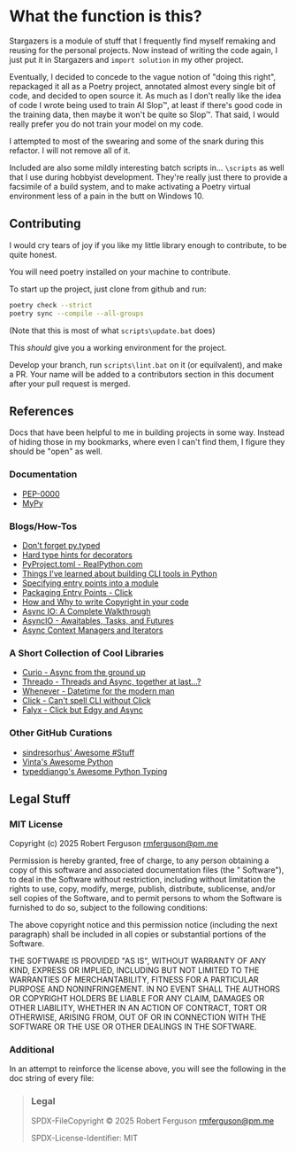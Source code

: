 # What the function is this?

Stargazers is a module of stuff that I frequently find myself remaking and reusing for the personal projects. Now instead of writing the code again, I just put it in Stargazers and `import solution` in my other project.

Eventually, I decided to concede to the vague notion of "doing this right", repackaged it all as a Poetry project, annotated almost every single bit of code, and decided to open source it. As much as I don't really like the idea of code I wrote being used to train AI Slop™, at least if there's good code in the training data, then maybe it won't be quite so Slop™. That said, I would really prefer you do not train your model on my code.

I attempted to most of the swearing and some of the snark during this refactor. I will not remove all of it.

Included are also some mildly interesting batch scripts in... `\scripts` as well that I use during hobbyist development. They're really just there to provide a facsimile of a build system, and to make activating a Poetry virtual environment less of a pain in the butt on Windows 10.

## Contributing

I would cry tears of joy if you like my little library enough to contribute, to be quite honest.

You will need poetry installed on your machine to contribute.

To start up the project, just clone from github and run:

```sh
poetry check --strict
poetry sync --compile --all-groups
```

(Note that this is most of what `scripts\update.bat` does)

This *should* give you a working environment for the project.

Develop your branch, run `scripts\lint.bat` on it (or equilvalent), and make a PR. Your name will be added to a contributors section in this document after your pull request is merged.

## References

Docs that have been helpful to me in building projects in some way. Instead of hiding those in my bookmarks, where even I can't find them, I figure they should be "open" as well.

### Documentation

- [PEP-0000](https://peps.python.org/pep-0000/)
- [MyPy](https://mypy.readthedocs.io/en/stable/running_mypy.html)

### Blogs/How-Tos

- [Don't forget py.typed](https://blog.whtsky.me/tech/2021/dont-forget-py.typed-for-your-typed-python-package/)
- [Hard type hints for decorators](https://blog.whtsky.me/tech/2021/decorator-type-gymnastics-in-python/)
- [PyProject.toml - RealPython.com](https://realpython.com/python-pyproject-toml/)
- [Things I've learned about building CLI tools in Python](https://simonwillison.net/2023/Sep/30/cli-tools-python/)
- [Specifying entry points into a module](https://python-poetry.org/docs/pyproject/#entry-points)
- [Packaging Entry Points - Click](https://click.palletsprojects.com/en/stable/entry-points/)
- [How and Why to write Copyright in your code](https://liferay.dev/blogs/-/blogs/how-and-why-to-properly-write-copyright-statements-in-your-code)
- [Async IO: A Complete Walkthrough](https://realpython.com/async-io-python/)
- [AsyncIO - Awaitables, Tasks, and Futures](https://bbc.github.io/cloudfit-public-docs/asyncio/asyncio-part-2)
- [Async Context Managers and Iterators](https://bbc.github.io/cloudfit-public-docs/asyncio/asyncio-part-3.html)

### A Short Collection of Cool Libraries

- [Curio - Async from the ground up](https://github.com/dabeaz/curio)
- [Threado - Threads and Async, together at last...?](https://github.com/dabeaz/thredo)
- [Whenever - Datetime for the modern man](https://github.com/ariebovenberg/whenever)
- [Click - Can't spell CLI without Click](https://click.palletsprojects.com/en/stable/)
- [Falyx - Click but Edgy and Async](https://pypi.org/project/falyx/)

### Other GitHub Curations

- [sindresorhus' Awesome #Stuff](https://github.com/sindresorhus/awesome)
- [Vinta's Awesome Python](https://github.com/vinta/awesome-python)
- [typeddjango's Awesome Python Typing](https://github.com/typeddjango/awesome-python-typing)

## Legal Stuff

### MIT License

Copyright (c) 2025 Robert Ferguson <rmferguson@pm.me>

Permission is hereby granted, free of charge, to any person obtaining a copy of this software and associated documentation files (the " Software"), to deal in the Software without restriction, including without limitation the rights to use, copy, modify, merge, publish, distribute, sublicense, and/or sell copies of the Software, and to permit persons to whom the Software is furnished to do so, subject to the following conditions:

The above copyright notice and this permission notice (including the next paragraph) shall be included in all copies or substantial portions of the Software.

THE SOFTWARE IS PROVIDED "AS IS", WITHOUT WARRANTY OF ANY KIND, EXPRESS OR IMPLIED, INCLUDING BUT NOT LIMITED TO THE WARRANTIES OF MERCHANTABILITY, FITNESS FOR A PARTICULAR PURPOSE AND NONINFRINGEMENT. IN NO EVENT SHALL THE AUTHORS OR COPYRIGHT HOLDERS BE LIABLE FOR ANY CLAIM, DAMAGES OR OTHER LIABILITY, WHETHER IN AN ACTION OF CONTRACT, TORT OR OTHERWISE, ARISING FROM, OUT OF OR IN CONNECTION WITH THE SOFTWARE OR THE USE OR OTHER DEALINGS IN THE SOFTWARE.

### Additional

In an attempt to reinforce the license above, you will see the following in the doc string of every file:

> ### Legal
>
> SPDX-FileCopyright © 2025 Robert Ferguson <rmferguson@pm.me>
>
> SPDX-License-Identifier: MIT
